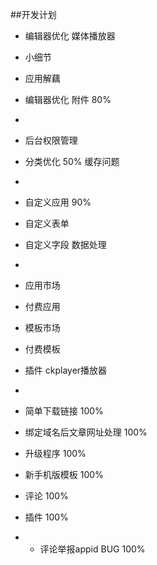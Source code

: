 ##开发计划

- 编辑器优化 媒体播放器
- 小细节
- 应用解藕


- 编辑器优化 附件 80%
- 
- 后台权限管理 
- 分类优化 50% 缓存问题

- 
- 自定义应用 90%
- 自定义表单
- 自定义字段 数据处理
- 
- 应用市场
- 付费应用
- 模板市场
- 付费模板
- 插件 ckplayer播放器
- 

- 简单下载链接 100%
- 绑定域名后文章网址处理  100%
- 升级程序  100%
- 新手机版模板 100%
- 评论 100%
- 插件 100%
- - 评论举报appid BUG 100%
